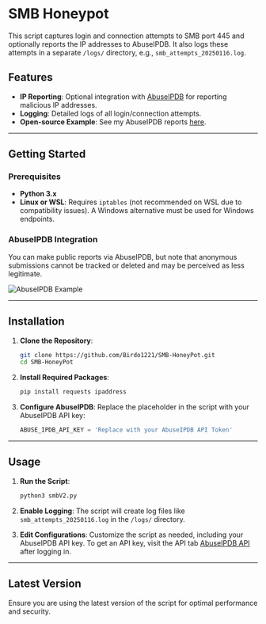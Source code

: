 # SMB Honeypot

This script captures login and connection attempts to SMB port 445 and optionally reports the IP addresses to AbuseIPDB. It also logs these attempts in a separate `/logs/` directory, e.g., `smb_attempts_20250116.log`.

## Features
- **IP Reporting**: Optional integration with [AbuseIPDB](https://www.abuseipdb.com/) for reporting malicious IP addresses.
- **Logging**: Detailed logs of all login/connection attempts.
- **Open-source Example**: See my AbuseIPDB reports [here](https://www.abuseipdb.com/user/137416).

---

## Getting Started

### Prerequisites
- **Python 3.x**
- **Linux or WSL**: Requires `iptables` (not recommended on WSL due to compatibility issues). A Windows alternative must be used for Windows endpoints.

### AbuseIPDB Integration
You can make public reports via AbuseIPDB, but note that anonymous submissions cannot be tracked or deleted and may be perceived as less legitimate.

![AbuseIPDB Example](https://github.com/user-attachments/assets/f0cc7367-d557-4ff5-92ab-f63a73ec1f5f)

---

## Installation

1. **Clone the Repository**:
    ```bash
    git clone https://github.com/Birdo1221/SMB-HoneyPot.git
    cd SMB-HoneyPot
    ```

2. **Install Required Packages**:
    ```bash
    pip install requests ipaddress
    ```

3. **Configure AbuseIPDB**:
    Replace the placeholder in the script with your AbuseIPDB API key:
    ```python
    ABUSE_IPDB_API_KEY = 'Replace with your AbuseIPDB API Token'
    ```

---

## Usage

1. **Run the Script**:
    ```bash
    python3 smbV2.py
    ```

2. **Enable Logging**:
    The script will create log files like `smb_attempts_20250116.log` in the `/logs/` directory.

3. **Edit Configurations**:
    Customize the script as needed, including your AbuseIPDB API key. To get an API key, visit the API tab [AbuseIPDB API](https://www.abuseipdb.com/) after logging in.

---

## Latest Version
Ensure you are using the latest version of the script for optimal performance and security.
